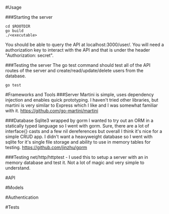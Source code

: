 #Usage

###Starting the server

    cd $ROOTDIR
    go build
    ./<executable>

You should be able to query the API at localhost:3000/user/. You will need a authorization key to
interact with the API and that is under the header "Authorization: secret".

###Testing the server
The go test command should test all of the API routes of the server and create/read/update/delete
users from the database.

    go test

#Frameworks and Tools
###Server
Martini is simple, uses dependency injection and enables quick prototyping.
I haven't tried other libraries, but martini is very similar to Express which I like and I was
somewhat familiar with it.
https://github.com/go-martini/martini


###Database
Sqlite3 wrapped by gorm
I wanted to try out an ORM in a statically typed language so I went with gorm. Sure, there are a lot
of interface{} casts and a few nil dereferences but overall I think it's nice for a simple CRUD app.
I didn't want a heavyweight database so I went with sqlite for it's single file storage and ability
to use in memory tables for testing.
https://github.com/jinzhu/gorm

###Testing
net/http/httptest - I used this to setup a server with an in memory database and test it. Not a lot
of magic and very simple to understand.

#API

#Models

#Authentication

#Tests


